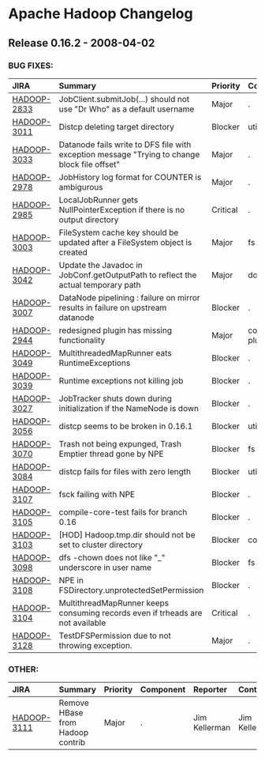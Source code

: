 
<!---
# Licensed to the Apache Software Foundation (ASF) under one
# or more contributor license agreements.  See the NOTICE file
# distributed with this work for additional information
# regarding copyright ownership.  The ASF licenses this file
# to you under the Apache License, Version 2.0 (the
# "License"); you may not use this file except in compliance
# with the License.  You may obtain a copy of the License at
#
#     http://www.apache.org/licenses/LICENSE-2.0
#
# Unless required by applicable law or agreed to in writing, software
# distributed under the License is distributed on an "AS IS" BASIS,
# WITHOUT WARRANTIES OR CONDITIONS OF ANY KIND, either express or implied.
# See the License for the specific language governing permissions and
# limitations under the License.
-->
# Apache Hadoop Changelog

## Release 0.16.2 - 2008-04-02



### BUG FIXES:

| JIRA | Summary | Priority | Component | Reporter | Contributor |
|:---- |:---- | :--- |:---- |:---- |:---- |
| [HADOOP-2833](https://issues.apache.org/jira/browse/HADOOP-2833) | JobClient.submitJob(...) should not use "Dr Who" as a default username |  Major | . | Tsz Wo Nicholas Sze | Tsz Wo Nicholas Sze |
| [HADOOP-3011](https://issues.apache.org/jira/browse/HADOOP-3011) | Distcp deleting target directory |  Blocker | util | Koji Noguchi | Chris Douglas |
| [HADOOP-3033](https://issues.apache.org/jira/browse/HADOOP-3033) | Datanode fails write to DFS file with exception message "Trying to change block file offset" |  Major | . | dhruba borthakur | dhruba borthakur |
| [HADOOP-2978](https://issues.apache.org/jira/browse/HADOOP-2978) | JobHistory log format for COUNTER is ambigurous |  Major | . | Runping Qi | Runping Qi |
| [HADOOP-2985](https://issues.apache.org/jira/browse/HADOOP-2985) | LocalJobRunner gets NullPointerException if there is no output directory |  Critical | . | Owen O\'Malley | Amareshwari Sriramadasu |
| [HADOOP-3003](https://issues.apache.org/jira/browse/HADOOP-3003) | FileSystem cache key should be updated after a FileSystem object is created |  Major | fs | Tsz Wo Nicholas Sze | Tsz Wo Nicholas Sze |
| [HADOOP-3042](https://issues.apache.org/jira/browse/HADOOP-3042) | Update the Javadoc in JobConf.getOutputPath to reflect the actual temporary path |  Major | documentation | Devaraj Das | Amareshwari Sriramadasu |
| [HADOOP-3007](https://issues.apache.org/jira/browse/HADOOP-3007) | DataNode pipelining : failure on mirror results in failure on upstream datanode |  Blocker | . | Raghu Angadi | Raghu Angadi |
| [HADOOP-2944](https://issues.apache.org/jira/browse/HADOOP-2944) | redesigned plugin has missing functionality |  Major | contrib/eclipse-plugin | Chris Dyer | Christophe Taton |
| [HADOOP-3049](https://issues.apache.org/jira/browse/HADOOP-3049) | MultithreadedMapRunner eats RuntimeExceptions |  Blocker | . | Alejandro Abdelnur | Alejandro Abdelnur |
| [HADOOP-3039](https://issues.apache.org/jira/browse/HADOOP-3039) | Runtime exceptions not killing job |  Blocker | . | Amareshwari Sriramadasu | Amareshwari Sriramadasu |
| [HADOOP-3027](https://issues.apache.org/jira/browse/HADOOP-3027) | JobTracker shuts down during initialization if the NameNode is down |  Blocker | . | Amareshwari Sriramadasu | Amareshwari Sriramadasu |
| [HADOOP-3056](https://issues.apache.org/jira/browse/HADOOP-3056) | distcp seems to be broken in 0.16.1 |  Blocker | util | Christian Kunz | Chris Douglas |
| [HADOOP-3070](https://issues.apache.org/jira/browse/HADOOP-3070) | Trash not being expunged, Trash Emptier thread gone by NPE |  Blocker | fs | Koji Noguchi | Koji Noguchi |
| [HADOOP-3084](https://issues.apache.org/jira/browse/HADOOP-3084) | distcp fails for files with zero length |  Blocker | util | Mukund Madhugiri | Chris Douglas |
| [HADOOP-3107](https://issues.apache.org/jira/browse/HADOOP-3107) | fsck failing with NPE |  Blocker | . | Koji Noguchi | dhruba borthakur |
| [HADOOP-3105](https://issues.apache.org/jira/browse/HADOOP-3105) | compile-core-test fails for branch 0.16 |  Blocker | . | Amareshwari Sriramadasu | Alejandro Abdelnur |
| [HADOOP-3103](https://issues.apache.org/jira/browse/HADOOP-3103) | [HOD] Hadoop.tmp.dir should not be set to cluster directory |  Blocker | contrib/hod | Vinod Kumar Vavilapalli | Vinod Kumar Vavilapalli |
| [HADOOP-3098](https://issues.apache.org/jira/browse/HADOOP-3098) | dfs -chown does not like "\_" underscore in user name |  Blocker | fs | Koji Noguchi | Raghu Angadi |
| [HADOOP-3108](https://issues.apache.org/jira/browse/HADOOP-3108) | NPE in FSDirectory.unprotectedSetPermission |  Blocker | . | Koji Noguchi | Konstantin Shvachko |
| [HADOOP-3104](https://issues.apache.org/jira/browse/HADOOP-3104) | MultithreadMapRunner keeps consuming records even if trheads are not available |  Critical | . | Alejandro Abdelnur | Alejandro Abdelnur |
| [HADOOP-3128](https://issues.apache.org/jira/browse/HADOOP-3128) | TestDFSPermission due to not throwing exception. |  Major | . | Konstantin Shvachko | Konstantin Shvachko |


### OTHER:

| JIRA | Summary | Priority | Component | Reporter | Contributor |
|:---- |:---- | :--- |:---- |:---- |:---- |
| [HADOOP-3111](https://issues.apache.org/jira/browse/HADOOP-3111) | Remove HBase from Hadoop contrib |  Major | . | Jim Kellerman | Jim Kellerman |



